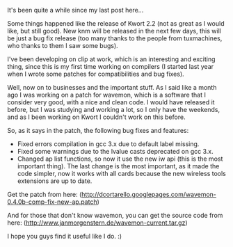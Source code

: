 It's been quite a while since my last post here...

Some things happened like the release of Kwort 2.2 (not as great as I would like, but still good). New knm will be released in the next few days, this will be just a bug fix release (too many thanks to the people from tuxmachines, who thanks to them I saw some bugs).

I've been developing on clip at work, which is an interesting and exciting thing, since this is my first time working on compilers (I started last year when I wrote some patches for compatibilities and bug fixes).

Well, now on to businesses and the important stuff. As I said like a month ago I was working on a patch for wavemon, which is a software that I consider very good, with a nice and clean code. I would have released it before, but I was studying and working a lot, so I only have the weekends, and as I been working on Kwort I couldn't work on this before.

So, as it says in the patch, the following bug fixes and features:
* Fixed errors compilation in gcc 3.x due to default label missing.<F2>
* Fixed some warnings due to the lvalue casts deprecated on gcc 3.x.
* Changed ap list functions, so now it use the new iw api (this is the most important thing).
The last change is the most important, as it made the code simpler, now it works with all cards because the new wireless tools extensions are up to date.

Get the patch from here: (http://dcortarello.googlepages.com/wavemon-0.4.0b-comp-fix-new-ap.patch)

And for those that don't know wavemon, you can get the source code from here: (http://www.janmorgenstern.de/wavemon-current.tar.gz)

I hope you guys find it useful like I do. :)

